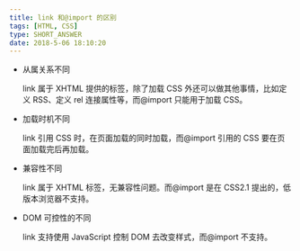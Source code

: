 ```yaml
---
title: link 和@import 的区别
tags: [HTML, CSS]
type: SHORT_ANSWER
date: 2018-5-06 18:10:20
---
```


- 从属关系不同

  link 属于 XHTML 提供的标签，除了加载 CSS 外还可以做其他事情，比如定义 RSS、定义 rel 连接属性等，而@import 只能用于加载 CSS。

- 加载时机不同

  link 引用 CSS 时，在页面加载的同时加载，而@import 引用的 CSS 要在页面加载完后再加载。

- 兼容性不同

  link 属于 XHTML 标签，无兼容性问题。而@import 是在 CSS2.1 提出的，低版本浏览器不支持。

- DOM 可控性的不同

  link 支持使用 JavaScript 控制 DOM 去改变样式，而@import 不支持。
